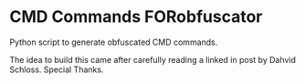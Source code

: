 # CMD Commands FORobfuscator
Python script to generate obfuscated CMD commands.

The idea to build this came after carefully reading a linked in post by Dahvid Schloss. Special Thanks.
